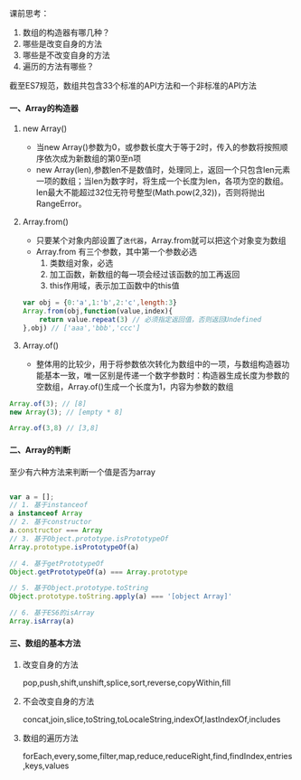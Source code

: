 课前思考：

1. 数组的构造器有哪几种？
2. 哪些是改变自身的方法
3. 哪些是不改变自身的方法
4. 遍历的方法有哪些？


截至ES7规范，数组共包含33个标准的API方法和一个非标准的API方法

#### 一、Array的构造器

1. new Array()
    - 当new Array()参数为0，或参数长度大于等于2时，传入的参数将按照顺序依次成为新数组的第0至n项
    - new Array(len),参数len不是数值时，处理同上，返回一个只包含len元素一项的数组；当len为数字时，将生成一个长度为len，各项为空的数组。len最大不能超过32位无符号整型(Math.pow(2,32))，否则将抛出RangeError。
2. Array.from()
    - 只要某个对象内部设置了`迭代器`，Array.from就可以把这个对象变为数组
    - Array.from 有三个参数，其中第一个参数必选
        1. 类数组对象，必选
        2. 加工函数，新数组的每一项会经过该函数的加工再返回
        3. this作用域，表示加工函数中的this值
    
    ```javascript
    var obj = {0:'a',1:'b',2:'c',length:3}
    Array.from(obj,function(value,index){
        return value.repeat(3) // 必须指定返回值，否则返回Undefined
    },obj) // ['aaa','bbb','ccc']
    
    ```
3. Array.of()
    - 整体用的比较少，用于将参数依次转化为数组中的一项，与数组构造器功能基本一致，唯一区别是传递一个数字参数时：构造器生成长度为参数的空数组，Array.of()生成一个长度为1，内容为参数的数组
    
```javascript
Array.of(3); // [8]
new Array(3); // [empty * 8]

Array.of(3,8) // [3,8]
```

####  二、Array的判断

至少有六种方法来判断一个值是否为array

```javascript

var a = [];
// 1. 基于instanceof
a instanceof Array
// 2. 基于constructor
a.constructor === Array
// 3. 基于Object.prototype.isPrototypeOf
Array.prototype.isPrototypeOf(a)

// 4. 基于getPrototypeOf
Object.getPrototypeOf(a) === Array.prototype

// 5. 基于Object.prototype.toString
Object.prototype.toString.apply(a) === '[object Array]'

// 6. 基于ES6的isArray
Array.isArray(a)
```

#### 三、数组的基本方法

1. 改变自身的方法

    pop,push,shift,unshift,splice,sort,reverse,copyWithin,fill
    
2. 不会改变自身的方法

    concat,join,slice,toString,toLocaleString,indexOf,lastIndexOf,includes
    
3. 数组的遍历方法

    forEach,every,some,filter,map,reduce,reduceRight,find,findIndex,entries,keys,values
    
    
